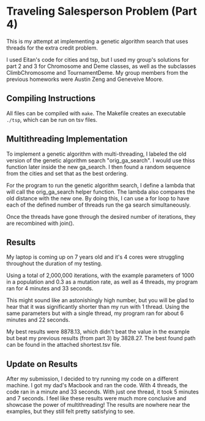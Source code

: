 # Traveling Salesperson Problem (Part 4)

This is my attempt at implementing a genetic algorithm search that uses threads for the extra credit problem.  

I used Eitan's code for cities and tsp, but I used my group's solutions for part 2 and 3 for Chromosome and Deme classes, as well as the subclasses ClimbChromosome and TournamentDeme. My group members from the previous homeworks were Austin Zeng and Geneveive Moore.

## Compiling Instructions

All files can be compiled with `make`. The Makefile creates an executable `./tsp`, which can be run on tsv files.

## Multithreading Implementation

To implement a genetic algorithm with multi-threading, I labeled the old version of the genetic algorithm search "orig_ga_search". I would use thiss function later inside the new ga_search. I then found a random sequence from the cities and set that as the best ordering.

For the program to run the genetic algorithm search, I define a lambda that will call the orig_ga_search helper function. The lambda also compares the old distance with the new one. By doing this, I can use a for loop to have each of the defined number of threads run the ga search simultaneously.

Once the threads have gone through the desired number of iterations, they are recombined with join().

## Results

My laptop is coming up on 7 years old and it's 4 cores were struggling throughout the duration of my testing.

Using a total of 2,000,000 iterations, with the example parameters of 1000 in a population and 0.3 as a mutation rate, as well as 4 threads, my program ran for 4 minutes and 33 seconds.

This might sound like an astonishingly high number, but you will be glad to hear that it was significantly shorter than my run with 1 thread. Using the same parameters but with a single thread, my program ran for about 6 minutes and 22 seconds.

My best results were 8878.13, which didn't beat the value in the example but beat my previous results (from part 3) by 3828.27. The best found path can be found in the attached shortest.tsv file. 

## Update on Results 

After my submission, I decided to try running my code on a different machine. I got my dad's Macbook and ran the code. With 4 threads, the code ran in a minute and 33 seconds. With just one thread, it took 5 minutes and 7 seconds. I feel like these results were much more conclusive and showcase the power of multithreading! The results are nowhere near the examples, but they still felt pretty satisfying to see. 
